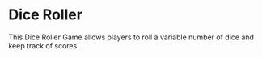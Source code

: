 # Dice Roller
This Dice Roller Game allows players to roll a variable number of dice and keep track of scores.
